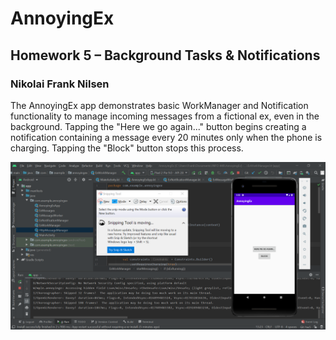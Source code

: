 # AnnoyingEx

## Homework 5 – Background Tasks & Notifications
### Nikolai Frank Nilsen

The AnnoyingEx app demonstrates basic WorkManager and Notification functionality to manage incoming messages from a fictional ex, even in the background. Tapping the "Here we go again..." button begins creating a notification containing a message every 20 minutes only when the phone is charging. Tapping the "Block" button stops this process.

![emulator_screenshot](./emulator-screenshot.png)
